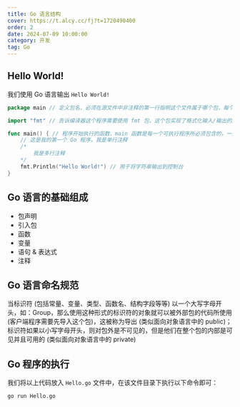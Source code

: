 ```yaml
---
title: Go 语言结构
cover: https://t.alcy.cc/fj?t=1720490400
order: 2
date: 2024-07-09 10:00:00
category: 开发
tag: Go
---
```


## Hello World!

我们使用 Go 语言输出 `Hello World!`

```Go
package main // 定义包名，必须在源文件中非注释的第一行指明这个文件属于哪个包，每个 Go 应用程序都包含一个名为 main 的包

import "fmt" // 告诉编译器这个程序需要使用 fmt 包，这个包实现了格式化输入/输出的函数

func main() { // 程序开始执行的函数，main 函数是每一个可执行程序所必须包含的，一般来说都是在启动后第一个执行的函数（如果有 init() 函数则会先执行该函数）
	// 这是我的第一个 Go 程序，我是单行注释
	/*
		我是多行注释
	*/
	fmt.Println("Hello World!") // 用于将字符串输出到控制台
}
```

## Go 语言的基础组成

- 包声明
- 引入包
- 函数
- 变量
- 语句 & 表达式
- 注释

## Go 语言命名规范

当标识符 (包括常量、变量、类型、函数名、结构字段等等) 以一个大写字母开头，如：Group，那么使用这种形式的标识符的对象就可以被外部包的代码所使用 (客户端程序需要先导入这个包)，这被称为导出 (类似面向对象语言中的 public)；标识符如果以小写字母开头，则对包外是不可见的，但是他们在整个包的内部是可见并且可用的 (类似面向对象语言中的 private)

## Go 程序的执行

我们将以上代码放入 `Hello.go` 文件中，在该文件目录下执行以下命令即可：

```sh
go run Hello.go
```
